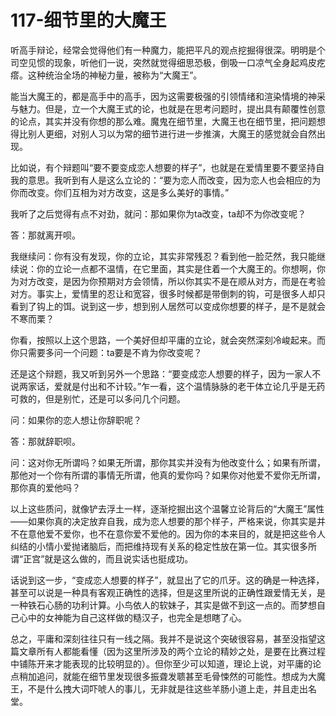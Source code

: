 # 117-细节里的大魔王

听高手辩论，经常会觉得他们有一种魔力，能把平凡的观点挖掘得很深。明明是个司空见惯的现象，听他们一说，突然就觉得细思恐极，倒吸一口凉气全身起鸡皮疙瘩。这种统治全场的神秘力量，被称为“大魔王”。

能当大魔王的，都是高手中的高手，因为这需要极强的引领情绪和渲染情境的神采与魅力。但是，立一个大魔王式的论，也就是在思考问题时，提出具有颠覆性创意的论点，其实并没有你想的那么难。魔鬼在细节里，大魔王也在细节里，把问题想得比别人更细，对别人习以为常的细节进行进一步推演，大魔王的感觉就会自然出现。

比如说，有个辩题叫“要不要变成恋人想要的样子”，也就是在爱情里要不要坚持自我的意思。我听到有人是这么立论的：“要为恋人而改变，因为恋人也会相应的为你而改变。你们互相为对方改变，这是多么美好的事情。”

我听了之后觉得有点不对劲，就问：那如果你为ta改变，ta却不为你改变呢？

答：那就离开呗。

我继续问：你有没有发现，你的立论，其实非常残忍？看到他一脸茫然，我只能继续说：你的立论一点都不温情，在它里面，其实是住着一个大魔王的。你想啊，你为对方改变，是因为你预期对方会领情，所以你其实不是在顺从对方，而是在考验对方。事实上，爱情里的忍让和宽容，很多时候都是带倒刺的钩，可是很多人却只看到了钩上的饵。说到这一步，想到别人居然可以变成你想要的样子，是不是就会不寒而栗？

你看，按照以上这个思路，一个美好但却平庸的立论，就会突然深刻冷峻起来。而你只需要多问一个问题：ta要是不肯为你改变呢？

还是这个辩题，我又听到另外一个思路：“要变成恋人想要的样子，因为一家人不说两家话，爱就是付出和不计较。”乍一看，这个温情脉脉的老干体立论几乎是无药可救的，但是别忙，还是可以多问几个问题。

问：如果你的恋人想让你辞职呢？

答：那就辞职呗。

问：这对你无所谓吗？如果无所谓，那你其实并没有为他改变什么；如果有所谓，那他对一个你有所谓的事情无所谓，他真的爱你吗？如果你对他爱不爱你无所谓，那你真的爱他吗？

以上这些质问，就像铲去浮土一样，逐渐挖掘出这个温馨立论背后的“大魔王”属性——如果你真的决定放弃自我，成为恋人想要的那个样子，严格来说，你其实是并不在意他爱不爱你，也不在意你爱不爱他的。因为你的本来目的，就是把这些令人纠结的小情小爱抛诸脑后，而把维持现有关系的稳定性放在第一位。其实很多所谓“正宫”就是这么做的，而且说实话也挺成功。

话说到这一步，“变成恋人想要的样子”，就显出了它的爪牙。这的确是一种选择，甚至可以说是一种具有客观正确性的选择，但是这里所说的正确性跟爱情无关，是一种铁石心肠的功利计算。小鸟依人的软妹子，其实是做不到这一点的。而梦想自己心中的女神能为自己这样做的糙汉子，也完全是想瞎了心。

总之，平庸和深刻往往只有一线之隔。我并不是说这个突破很容易，甚至没指望这篇文章所有人都能看懂（因为这里所涉及的两个立论的精妙之处，是要在比赛过程中铺陈开来才能表现的比较明显的）。但你至少可以知道，理论上说，对平庸的论点稍加追问，就能在细节里发现很多振聋发聩甚至毛骨悚然的可能性。想成为大魔王，不是什么拽大词吓唬人的事儿，无非就是往这些羊肠小道上走，并且走出名堂。